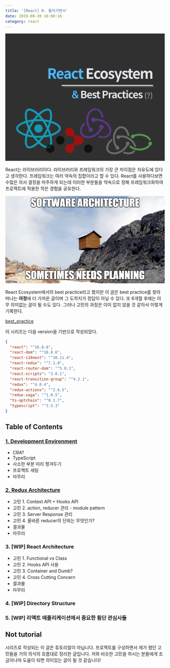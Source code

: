 ```yaml
---
title: '[React] 0. 들어가면서'
date: 2019-08-30 16:08:16
category: react
---
```


![react-ecosystem](./images/react-ecosystem.png)

React는 라이브러리이다. 라이브러리와 프레임워크의 가장 큰 차이점은 자유도에 있다고 생각한다. 프레임워크는 여러 약속의 집합이라고 할 수 있다. React를 사용하다보면 수많은 의사 결정을 마주하게 되는데 이러한 부분들을 약속으로 정해 프레임워크화하여 프로젝트에 적용한 작은 경험을 공유한다.

![planning](./images/software-architecture-sometimes-needs-planning.jpg)

React Ecosystem에서의 best practice라고 했지만 이 글은 best practice를 찾아 떠나는 **여정**에 더 가까운 글이며 그 도착지가 정답이 아닐 수 있다. 또 6개월 후에는 아무 의미없는 글이 될 수도 있다. 그러나 고민의 과정은 이미 없지 않을 것 같아서 이렇게 기록한다.

[best_practice](./images/bestpractice.jpeg)

이 시리즈는 다음 version을 기반으로 작성되었다.

```json
{
  "react": "^16.8.6",
  "react-dom": "^16.8.6",
  "react-i18next": "^10.11.4",
  "react-redux": "^7.1.0",
  "react-router-dom": "^5.0.1",
  "react-scripts": "3.0.1",
  "react-transition-group": "^4.2.1",
  "redux": "^4.0.4",
  "redux-actions": "^2.6.5",
  "redux-saga": "^1.0.5",
  "ts-optchain": "^0.1.7",
  "typescript": "^3.5.3"
}
```

## Table of Contents

### [1. Development Environment](https://jbee.io/react/[react]-1.-development-environment-setup/)

- CRA?
- TypeScript
- 사소한 부분 미리 챙겨두기
- 프로젝트 세팅
- 마무리

### [2. Redux Architecture](https://jbee.io/react/[react]-2.-redux-architecture/)

- 고민 1. Context API + Hooks API
- 고민 2. action, reducer 관리 - module pattern
- 고민 3. Server Response 관리
- 고민 4. 올바른 reducer의 단위는 무엇인가?
- 결과물
- 마무리

### 3. [WIP] React Architecture

- 고민 1. Functional vs Class
- 고민 2. Hooks API 사용
- 고민 3. Container and Dumb?
- 고민 4. Cross Cutting Concern
- 결과물
- 마무리

### 4. [WIP] Directory Structure

### 5. [WIP] 리액트 애플리케이션에서 중요한 횡단 관심사들

## Not tutorial

시리즈로 작성되는 이 글은 튜토리얼이 아닙니다. 프로젝트를 구성하면서 제가 했던 고민들을 거의 의식의 흐름대로 정리한 글입니다. 저와 비슷한 고민을 하시는 분들에게 조금이나마 도움이 되면 의미있는 글이 될 것 같습니다!